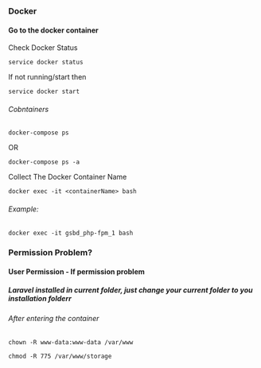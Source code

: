 ### Docker
#### Go to the docker container

Check Docker Status
```
service docker status
```

If not running/start then
```
service docker start
```

###### Cobntainers
```
docker-compose ps
```
OR
```
docker-compose ps -a
```

Collect The Docker Container Name
```
docker exec -it <containerName> bash
```

###### Example:
```
docker exec -it gsbd_php-fpm_1 bash
```

### Permission Problem?
#### User Permission - If permission problem
##### Laravel installed in current folder, just change your current folder to you installation folderr

###### After entering the container
```
chown -R www-data:www-data /var/www
```
```
chmod -R 775 /var/www/storage
 ```
